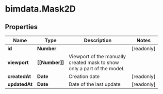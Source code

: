 # bimdata.Mask2D

## Properties

Name | Type | Description | Notes
------------ | ------------- | ------------- | -------------
**id** | **Number** |  | [readonly] 
**viewport** | **[[Number]]** | Viewport of the manually created mask to show only a part of the model. | 
**createdAt** | **Date** | Creation date | [readonly] 
**updatedAt** | **Date** | Date of the last update | [readonly] 


